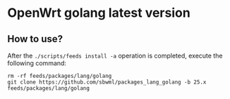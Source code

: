# OpenWrt golang latest version

## How to use?

After the `./scripts/feeds install -a` operation is completed, execute the following command:

```shell
rm -rf feeds/packages/lang/golang
git clone https://github.com/sbwml/packages_lang_golang -b 25.x feeds/packages/lang/golang
```
